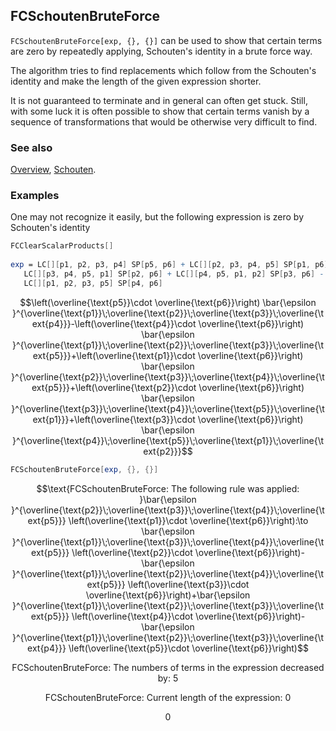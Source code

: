 ## FCSchoutenBruteForce

`FCSchoutenBruteForce[exp, {}, {}]`  can be used to show that certain terms are zero by repeatedly applying, Schouten's identity in a brute force way.

The algorithm tries to find replacements which follow from the Schouten's identity and make the length of the given expression shorter.

It is not guaranteed to terminate and in general can often get stuck. Still, with some luck it is often possible to show that certain terms vanish by a sequence of transformations that would be otherwise very difficult to find.

### See also

[Overview](Extra/FeynCalc.md), [Schouten](Schouten.md).

### Examples

One may not recognize it easily, but the following expression is zero by Schouten's identity

```mathematica
FCClearScalarProducts[] 
 
exp = LC[][p1, p2, p3, p4] SP[p5, p6] + LC[][p2, p3, p4, p5] SP[p1, p6] + 
   LC[][p3, p4, p5, p1] SP[p2, p6] + LC[][p4, p5, p1, p2] SP[p3, p6] -
   LC[][p1, p2, p3, p5] SP[p4, p6]
```

$$\left(\overline{\text{p5}}\cdot \overline{\text{p6}}\right) \bar{\epsilon }^{\overline{\text{p1}}\;\overline{\text{p2}}\;\overline{\text{p3}}\;\overline{\text{p4}}}-\left(\overline{\text{p4}}\cdot \overline{\text{p6}}\right) \bar{\epsilon }^{\overline{\text{p1}}\;\overline{\text{p2}}\;\overline{\text{p3}}\;\overline{\text{p5}}}+\left(\overline{\text{p1}}\cdot \overline{\text{p6}}\right) \bar{\epsilon }^{\overline{\text{p2}}\;\overline{\text{p3}}\;\overline{\text{p4}}\;\overline{\text{p5}}}+\left(\overline{\text{p2}}\cdot \overline{\text{p6}}\right) \bar{\epsilon }^{\overline{\text{p3}}\;\overline{\text{p4}}\;\overline{\text{p5}}\;\overline{\text{p1}}}+\left(\overline{\text{p3}}\cdot \overline{\text{p6}}\right) \bar{\epsilon }^{\overline{\text{p4}}\;\overline{\text{p5}}\;\overline{\text{p1}}\;\overline{\text{p2}}}$$

```mathematica
FCSchoutenBruteForce[exp, {}, {}]
```

$$\text{FCSchoutenBruteForce: The following rule was applied: }\bar{\epsilon }^{\overline{\text{p2}}\;\overline{\text{p3}}\;\overline{\text{p4}}\;\overline{\text{p5}}} \left(\overline{\text{p1}}\cdot \overline{\text{p6}}\right):\to \bar{\epsilon }^{\overline{\text{p1}}\;\overline{\text{p3}}\;\overline{\text{p4}}\;\overline{\text{p5}}} \left(\overline{\text{p2}}\cdot \overline{\text{p6}}\right)-\bar{\epsilon }^{\overline{\text{p1}}\;\overline{\text{p2}}\;\overline{\text{p4}}\;\overline{\text{p5}}} \left(\overline{\text{p3}}\cdot \overline{\text{p6}}\right)+\bar{\epsilon }^{\overline{\text{p1}}\;\overline{\text{p2}}\;\overline{\text{p3}}\;\overline{\text{p5}}} \left(\overline{\text{p4}}\cdot \overline{\text{p6}}\right)-\bar{\epsilon }^{\overline{\text{p1}}\;\overline{\text{p2}}\;\overline{\text{p3}}\;\overline{\text{p4}}} \left(\overline{\text{p5}}\cdot \overline{\text{p6}}\right)$$

$$\text{FCSchoutenBruteForce: The numbers of terms in the expression decreased by: }5$$

$$\text{FCSchoutenBruteForce: Current length of the expression: }0$$

$$0$$